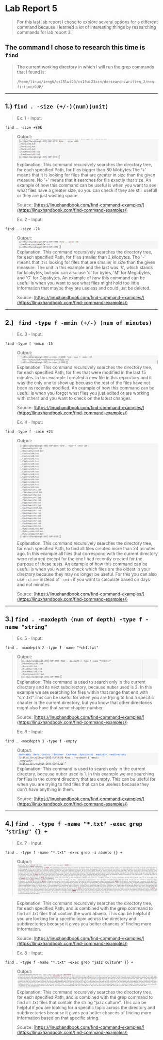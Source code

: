 # Lab Report 5
> For this last lab report I chose to explore several options for a different command because I learned a lot of interesting things by researching commands for lab report 3.

## The command I chose to research this time is `find`
> The current working directory in which I will run the grep commands that I found is:
>
>   `/home/linux/ieng6/cs15lwi23/cs15wi23acn/docsearch/written_2/non-fiction/OUP/`
---
## 1.) `find . -size (+/-)(num)(unit) `
> Ex. 1 - Input:
```
find . -size +80k
```
> Output: 
![Image](L5-P1.1.png)
> Explanation: This command recursively searches the directory tree, for each specified Path, for files bigger than 80 kilobytes.The '+' means that it is looking for files that are greater in size than the given measure. No '+' means that it searches for fils exactly that size. An example of how this command can be useful is when you want to see what files have a greater size, so you can check if they are still usefull or they are just wasting space.
> 
> Source: [https://linuxhandbook.com/find-command-examples/](https://linuxhandbook.com/find-command-examples/)

> Ex. 2 - Input:
```
find . -size -2k
```
> Output: 
![Image](L5-P1.2.png)
> Explanation: This command recursively searches the directory tree, for each specified Path, for files smaller than 2 kilobytes. The '-' means that it is looking for files that are smaller in size than the given measure. The unit in this example and the last was 'k', which stands for kilobytes, but you can also use 'c' for bytes, 'M' for Megabytes, and 'G' for Gigabytes. An example of how this command can be useful is when you want to see what files might hold too little information that maybe they are useless and could just be deleted.
> 
> Source: [https://linuxhandbook.com/find-command-examples/](https://linuxhandbook.com/find-command-examples/)
---
## 2.) ` find -type f -mmin (+/-) (num of minutes)`
> Ex. 3 - Input:
```
find -type f -mmin -15
```
> Output: 
![Image](L5-P2.1.png)
> Explanation: This command recursively searches the directory tree, for each specified Path, for files that were modified in the last 15 minutes. In this example I created a new file in this repository and it was the only one to show up becuase the rest of the files have not been as recently modified. An example of how this command can be useful is when you forgot what files you just edited or are working with others and you want to check on the latest changes.
> 
> Source: [https://linuxhandbook.com/find-command-examples/](https://linuxhandbook.com/find-command-examples/)

> Ex. 4  - Input:
```
find -type f -cmin +24
```
> Output: 
![Image](L5-P2.2.png)
> Explanation: This command recursively searches the directory tree, for each specified Path, to find all files created more than 24 minutes ago. In this example all files that correspond with the current directory were returned except for the one I had recently created for the purpose of these tests. An example of how this command can be useful is when you want to check which files are the oldest in your directory because they may no longer be useful. For this you can also use `-ctime` instead of `-cmin` if you want to calculate based on days and not minutes.
> 
> Source: [https://linuxhandbook.com/find-command-examples/](https://linuxhandbook.com/find-command-examples/)

---
## 3.) `find . -maxdepth (num of depth) -type f -name "string"`
> Ex. 5 - Input:
```
find . -maxdepth 2 -type f -name "*ch1.txt"
```
> Output: 
![Image](L5-P3.1.png)
> Explanation: This command is used to search only in the current directory and its next subdirectory, because nuber used is 2. In this example we are searching for files within that range that end with "ch1.txt".This can be useful for when you are trying to find a specific chapter in the current directory, but you know that other directories might also have that same chapter number. 
> 
> Source: [https://linuxhandbook.com/find-command-examples/](https://linuxhandbook.com/find-command-examples/)

> Ex. 6 - Input:
```
find . -maxdepth 1 -type f -empty
```
> Output: 
![Image](L5-P3.2.png)
> Explanation: This command is used to search only in the current directory, because nuber used is 1. In this example we are searching for files in the current directory that are empty. This can be useful for when you are trying to find files that can be useless because they don't have anything in them.
> 
> Source: [https://linuxhandbook.com/find-command-examples/](https://linuxhandbook.com/find-command-examples/)

---
## 4.) `find . -type f -name "*.txt" -exec grep "string" {} +`
> Ex. 7 - Input:
```
find . -type f -name "*.txt" -exec grep -i abuelo {} +
```
> Output: 
![Image](L5-P4.1.png)

> Explanation: This command recursively searches the directory tree, for each specified Path, and is combined with the grep command to find all .txt files that contain the word abuelo. This can be helpful if you are looking for a specific topic across the directory and subdirectories because it gives you better chances of finding more information.
> 
> Source: [https://linuxhandbook.com/find-command-examples/](https://linuxhandbook.com/find-command-examples/)


> Ex. 8 - Input:
```
find . -type f -name "*.txt" -exec grep "jazz culture" {} +
```
> Output: 
![Image](L5-P4.2.png)
> Explanation: This command recursively searches the directory tree, for each specified Path, and is combined with the grep command to find all .txt files that contain the string "jazz culture". This can be helpful if you are looking for a specific topic across the directory and subdirectories because it gives you better chances of finding more information based on that specific string.
> 
> Source: [https://linuxhandbook.com/find-command-examples/](https://linuxhandbook.com/find-command-examples/)
